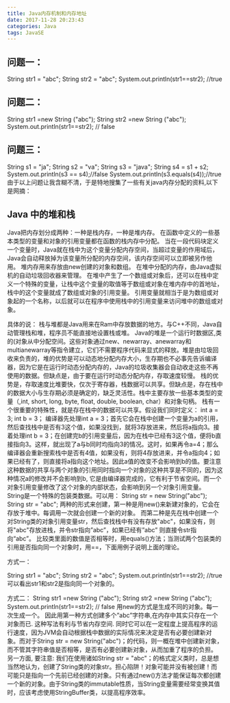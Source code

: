 ```yaml
---
title: Java内存机制和内存地址
date: 2017-11-28 20:23:43
categories: Java
tags: JavaSE
---
```

## 问题一：
String str1 = "abc"; 
String str2 = "abc"; 
System.out.println(str1==str2); //true 
## 问题二：
String str1 =new String ("abc"); 
String str2 =new String ("abc"); 
System.out.println(str1==str2); // false 
## 问题三：
String s1 = "ja";
String s2 = "va";
String s3 = "java";
String s4 = s1 + s2;
System.out.println(s3 == s4);//false
System.out.println(s3.equals(s4));//true
由于以上问题让我含糊不清，于是特地搜集了一些有关java内存分配的资料,以下是网摘：
## Java 中的堆和栈 
Java把内存划分成两种：一种是栈内存，一种是堆内存。 
在函数中定义的一些基本类型的变量和对象的引用变量都在函数的栈内存中分配。 
当在一段代码块定义一个变量时，Java就在栈中为这个变量分配内存空间，当超过变量的作用域后，Java会自动释放掉为该变量所分配的内存空间，该内存空间可以立即被另作他用。 
 堆内存用来存放由new创建的对象和数组。 
 在堆中分配的内存，由Java虚拟机的自动垃圾回收器来管理。 
 在堆中产生了一个数组或对象后，还可以在栈中定义一个特殊的变量，让栈中这个变量的取值等于数组或对象在堆内存中的首地址，栈中的这个变量就成了数组或对象的引用变量。 
  引用变量就相当于是为数组或对象起的一个名称，以后就可以在程序中使用栈中的引用变量来访问堆中的数组或对象。 
  
具体的说：
栈与堆都是Java用来在Ram中存放数据的地方。与C++不同，Java自动管理栈和堆，程序员不能直接地设置栈或堆。 
      Java的堆是一个运行时数据区,类的(对象从中分配空间。这些对象通过new、newarray、anewarray和multianewarray等指令建立，它们不需要程序代码来显式的释放。堆是由垃圾回收来负责的，堆的优势是可以动态地分配内存大小，生存期也不必事先告诉编译器，因为它是在运行时动态分配内存的，Java的垃圾收集器会自动收走这些不再使用的数据。但缺点是，由于要在运行时动态分配内存，存取速度较慢。 
      栈的优势是，存取速度比堆要快，仅次于寄存器，栈数据可以共享。但缺点是，存在栈中的数据大小与生存期必须是确定的，缺乏灵活性。栈中主要存放一些基本类型的变量（,int, short, long, byte, float, double, boolean, char）和对象句柄。 
      栈有一个很重要的特殊性，就是存在栈中的数据可以共享。假设我们同时定义： 
int a = 3; 
int b = 3； 
编译器先处理int a = 3；首先它会在栈中创建一个变量为a的引用，然后查找栈中是否有3这个值，如果没找到，就将3存放进来，然后将a指向3。接着处理int b = 3；在创建完b的引用变量后，因为在栈中已经有3这个值，便将b直接指向3。这样，就出现了a与b同时均指向3的情况。这时，如果再令a=4；那么编译器会重新搜索栈中是否有4值，如果没有，则将4存放进来，并令a指向4；如果已经有了，则直接将a指向这个地址。因此a值的改变不会影响到b的值。要注意这种数据的共享与两个对象的引用同时指向一个对象的这种共享是不同的，因为这种情况a的修改并不会影响到b, 它是由编译器完成的，它有利于节省空间。而一个对象引用变量修改了这个对象的内部状态，会影响到另一个对象引用变量。 
String是一个特殊的包装类数据。可以用： 
String str = new String("abc"); 
String str = "abc"; 
两种的形式来创建，第一种是用new()来新建对象的，它会在存放于堆中。每调用一次就会创建一个新的对象。 
而第二种是先在栈中创建一个对String类的对象引用变量str，然后查找栈中有没有存放"abc"，如果没有，则将"abc"存放进栈，并令str指向”abc”，如果已经有”abc” 则直接令str指向“abc”。 
          比较类里面的数值是否相等时，用equals()方法；当测试两个包装类的引用是否指向同一个对象时，用==，下面用例子说明上面的理论。 

方式一：

String str1 = "abc"; 
String str2 = "abc"; 
System.out.println(str1==str2); //true 
可以看出str1和str2是指向同一个对象的。 

方式二：
String str1 =new String ("abc"); 
String str2 =new String ("abc"); 
System.out.println(str1==str2); // false 
用new的方式是生成不同的对象。每一次生成一个。 
  因此用第一种方式创建多个”abc”字符串,在内存中其实只存在一个对象而已. 这种写法有利与节省内存空间. 同时它可以在一定程度上提高程序的运行速度，因为JVM会自动根据栈中数据的实际情况来决定是否有必要创建新对象。而对于String str = new String("abc")；的代码，则一概在堆中创建新对象，而不管其字符串值是否相等，是否有必要创建新对象，从而加重了程序的负担。 
  另一方面, 要注意: 我们在使用诸如String str = "abc"；的格式定义类时，总是想当然地认为，创建了String类的对象str。担心陷阱！对象可能并没有被创建！而可能只是指向一个先前已经创建的对象。只有通过new()方法才能保证每次都创建一个新的对象。由于String类的immutable性质，当String变量需要经常变换其值时，应该考虑使用StringBuffer类，以提高程序效率。
